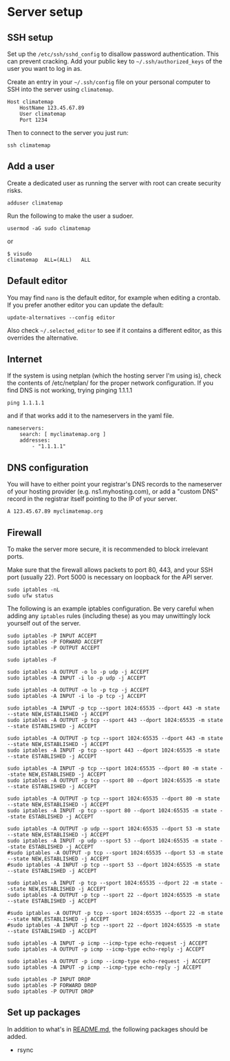 # Server setup

## SSH setup

Set up the `/etc/ssh/sshd_config` to disallow password authentication.
This can prevent cracking. Add your public key to `~/.ssh/authorized_keys`
of the user you want to log in as.

Create an entry in your `~/.ssh/config` file on your personal computer
to SSH into the server using `climatemap`.

```
Host climatemap
    HostName 123.45.67.89
    User climatemap
    Port 1234
```

Then to connect to the server you just run:
```
ssh climatemap
```

## Add a user

Create a dedicated user as running the server with root can create security
risks.

```
adduser climatemap
```

Run the following to make the user a sudoer.

```
usermod -aG sudo climatemap
```

or

```
$ visudo
climatemap  ALL=(ALL)   ALL
```

## Default editor

You may find `nano` is the default editor, for example when editing a crontab.
If you prefer another editor you can update the default:

```
update-alternatives --config editor
```

Also check `~/.selected_editor` to see if it contains a different editor,
as this overrides the alternative.

## Internet

If the system is using netplan (which the hosting server I'm using is),
check the contents of /etc/netplan/ for the proper network configuration.
If you find DNS is not working, trying pinging 1.1.1.1

```
ping 1.1.1.1
```

and if that works add it to the nameservers in the yaml file.

```
nameservers:
    search: [ myclimatemap.org ]
    addresses:
        - "1.1.1.1"
```

## DNS configuration

You will have to either point your registrar's DNS records to the nameserver
of your hosting provider (e.g. ns1.myhosting.com), or add a "custom DNS"
record in the registrar itself pointing to the IP of your server.

```
A 123.45.67.89 myclimatemap.org
```

## Firewall

To make the server more secure, it is recommended to block irrelevant
ports.

Make sure that the firewall allows packets to port 80, 443, and your SSH
port (usually 22). Port 5000 is necessary on loopback for the API server.

```
sudo iptables -nL
sudo ufw status
```

The following is an example iptables configuration. Be very careful when adding any
`iptables` rules (including these) as you may unwittingly lock yourself out of
the server.

```
sudo iptables -P INPUT ACCEPT
sudo iptables -P FORWARD ACCEPT
sudo iptables -P OUTPUT ACCEPT

sudo iptables -F

sudo iptables -A OUTPUT -o lo -p udp -j ACCEPT
sudo iptables -A INPUT -i lo -p udp -j ACCEPT

sudo iptables -A OUTPUT -o lo -p tcp -j ACCEPT
sudo iptables -A INPUT -i lo -p tcp -j ACCEPT

sudo iptables -A INPUT -p tcp --sport 1024:65535 --dport 443 -m state --state NEW,ESTABLISHED -j ACCEPT
sudo iptables -A OUTPUT -p tcp --sport 443 --dport 1024:65535 -m state --state ESTABLISHED -j ACCEPT

sudo iptables -A OUTPUT -p tcp --sport 1024:65535 --dport 443 -m state --state NEW,ESTABLISHED -j ACCEPT
sudo iptables -A INPUT -p tcp --sport 443 --dport 1024:65535 -m state --state ESTABLISHED -j ACCEPT

sudo iptables -A INPUT -p tcp --sport 1024:65535 --dport 80 -m state --state NEW,ESTABLISHED -j ACCEPT
sudo iptables -A OUTPUT -p tcp --sport 80 --dport 1024:65535 -m state --state ESTABLISHED -j ACCEPT

sudo iptables -A OUTPUT -p tcp --sport 1024:65535 --dport 80 -m state --state NEW,ESTABLISHED -j ACCEPT
sudo iptables -A INPUT -p tcp --sport 80 --dport 1024:65535 -m state --state ESTABLISHED -j ACCEPT

sudo iptables -A OUTPUT -p udp --sport 1024:65535 --dport 53 -m state --state NEW,ESTABLISHED -j ACCEPT
sudo iptables -A INPUT -p udp --sport 53 --dport 1024:65535 -m state --state ESTABLISHED -j ACCEPT
#sudo iptables -A OUTPUT -p tcp --sport 1024:65535 --dport 53 -m state --state NEW,ESTABLISHED -j ACCEPT
#sudo iptables -A INPUT -p tcp --sport 53 --dport 1024:65535 -m state --state ESTABLISHED -j ACCEPT

sudo iptables -A INPUT -p tcp --sport 1024:65535 --dport 22 -m state --state NEW,ESTABLISHED -j ACCEPT
sudo iptables -A OUTPUT -p tcp --sport 22 --dport 1024:65535 -m state --state ESTABLISHED -j ACCEPT

#sudo iptables -A OUTPUT -p tcp --sport 1024:65535 --dport 22 -m state --state NEW,ESTABLISHED -j ACCEPT
#sudo iptables -A INPUT -p tcp --sport 22 --dport 1024:65535 -m state --state ESTABLISHED -j ACCEPT

sudo iptables -A INPUT -p icmp --icmp-type echo-request -j ACCEPT
sudo iptables -A OUTPUT -p icmp --icmp-type echo-reply -j ACCEPT

sudo iptables -A OUTPUT -p icmp --icmp-type echo-request -j ACCEPT
sudo iptables -A INPUT -p icmp --icmp-type echo-reply -j ACCEPT

sudo iptables -P INPUT DROP
sudo iptables -P FORWARD DROP
sudo iptables -P OUTPUT DROP
```

## Set up packages

In addition to what's in [README.md](README.md), the following packages
should be added.

* rsync

